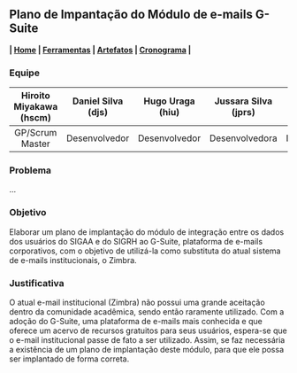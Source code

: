 ## Plano de Impantação do Módulo de e-mails G-Suite

**| [Home](https://github.com/jussararodrigues/4-periodo/tree/master/plano-implantacao-gsuite) | 
[Ferramentas](https://github.com/jussararodrigues/4-periodo/blob/master/plano-implantacao-gsuite/pages/Cronograma.md) | 
[Artefatos](https://github.com/jussararodrigues/4-periodo/blob/master/plano-implantacao-gsuite/pages/Artefatos.md) | 
[Cronograma](https://github.com/jussararodrigues/4-periodo/blob/master/plano-implantacao-gsuite/pages/Cronograma.md) |**

### Equipe
|Hiroito Miyakawa (hscm)| Daniel Silva (djs) | Hugo Uraga (hiu) | Jussara Silva (jprs) | Myllena Almeida (mrma2) | Myllena Alves (mal4) |
|:-------:|:-------:|:-------:|:-------:|:-------:|:-------:|
| GP/Scrum Master | Desenvolvedor| Desenvolvedor | Desenvolvedora | Desenvolvedora | Desenvolvedora |

### Problema
...

### Objetivo
Elaborar um plano de implantação do módulo de integração entre os dados dos usuários do SIGAA e do SIGRH ao G-Suite, plataforma de e-mails corporativos, com o objetivo de utilizá-la como substituta do atual sistema de e-mails institucionais, o Zimbra.

### Justificativa
O atual e-mail institucional (Zimbra) não possui uma grande aceitação dentro da comunidade acadêmica, sendo então raramente utilizado. Com a adoção do G-Suite, uma plataforma de e-mails mais conhecida e que oferece um acervo de recursos gratuitos para seus usuários, espera-se que o e-mail institucional passe de fato a ser utilizado. Assim, se faz necessária a existência de um plano de implantação deste módulo, para que ele possa ser implantado de forma correta.
